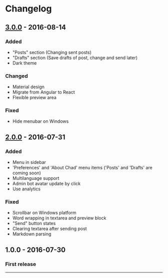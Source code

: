 # Changelog

## [3.0.0] - 2016-08-14
### Added
- "Posts" section (Changing sent posts)
- "Drafts" section (Save drafts of post, change and send later)
- Dark theme

### Changed
- Material design
- Migrate from Angular to React
- Flexible preview area

### Fixed
- Hide menubar on Windows

## [2.0.0] - 2016-07-31
### Added
- Menu in sidebar
- 'Preferences' and 'About Chad' menu items ('Posts' and 'Drafts' are coming soon)
- Multilanguage support
- Admin bot avatar update by click
- Use analytics

### Fixed
- Scrollbar on Windows platform
- Word wrapping in textarea and preview block
- "Send" button states
- Clearing textarea after sending post
- Markdown parsing

## 1.0.0 - 2016-07-30
### First release
---
[3.0.0]: https://github.com/Perkovec/Chad/compare/v2.0...v3.0
[2.0.0]: https://github.com/Perkovec/Chad/compare/v1.0...v2.0